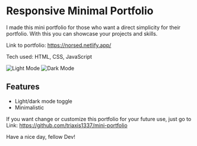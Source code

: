 # Responsive Minimal Portfolio

I made this mini portfolio for those who want a direct simplicity for their portfolio. With this you can showcase your projects and skills.

Link to portfolio: https://norsed.netlify.app/

Tech used: HTML, CSS, JavaScript

![Light Mode](https://github.com/triaxis1337/responsive-minimal-portfolio/assets/129279807/50bfcb49-67ef-484d-b6e5-b84dd258c26d)
![Dark Mode](https://github.com/triaxis1337/responsive-minimal-portfolio/assets/129279807/161472a3-9a51-42a5-9c77-5b4cb2fe25e9)

## Features

- Light/dark mode toggle
- Minimalistic


If you want change or customize this portfolio for your future use, just go to Link: https://github.com/triaxis1337/mini-portfolio

Have a nice day, fellow Dev!









